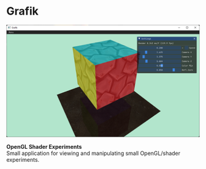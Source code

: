 # Grafik

<img src="screenshot.png" width="600" />

**OpenGL Shader Experiments**\
Small application for viewing and manipulating small OpenGL/shader experiments.
